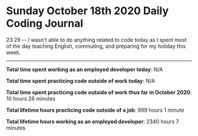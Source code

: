# Sunday October 18th 2020 Daily Coding Journal

23:29 -- I wasn't able to do anything related to code today as I spent most of the day teaching English, commuting, and preparing for my holiday this week.

---

**Total time spent working as an employed developer today**: N/A

**Total time spent practicing code outside of work today**: N/A

**Total time spent practicing code outside of work thus far in October 2020**: 10 hours 28 minutes

**Total lifetime hours practicing code outside of a job**: 999 hours 1 minute

**Total lifetime hours working as an employed developer**: 2340 hours 7 minutes
